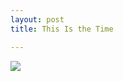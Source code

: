 ```yaml
---
layout: post
title: This Is the Time

---
```

<img src="{{ site.url }}/assets/images/2017-12-04-lake-michigan.jpg">
